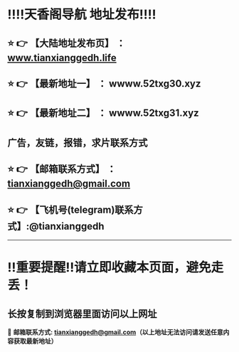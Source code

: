 
:bangbang::bangbang:天香阁导航 地址发布:bangbang::bangbang:
==
:star: :point_right: 【大陆地址发布页】 ： www.tianxianggedh.life
------
:star: :point_right: 【最新地址一】 ： wwww.52txg30.xyz
------
:star: :point_right: 【最新地址二】 ： wwww.52txg31.xyz
------
广告，友链，报错，求片联系方式
------
:star: :point_right: 【邮箱联系方式】 ：tianxianggedh@gmail.com
------
:star: :point_right: 【飞机号(telegram)联系方式】:@tianxianggedh
------


------
:bangbang:重要提醒:bangbang:请立即收藏本页面，避免走丢！
==

长按复制到浏览器里面访问以上网址
-

:e-mail: __邮箱联系方式: tianxianggedh@gmail.com（以上地址无法访问请发送任意内容获取最新地址）__
